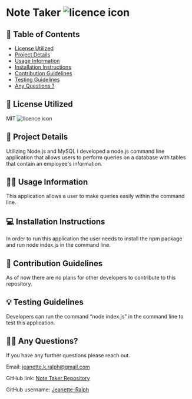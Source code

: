 # Note Taker ![licence icon](https://img.shields.io/badge/License-MIT-lavender.svg)

## 📝 Table of Contents
* [License Utilized](#license-utilized)
* [Project Details](#project-details)
* [Usage Information](#usage-information)
* [Installation Instructions](#installation-instructions)
* [Contribution Guidelines](#contribution-guidelines)
* [Testing Guidelines](#testing-guidelines)
* [Any Questions ?](#any-questions)

## 🔑 License Utilized
MIT ![licence icon](https://img.shields.io/badge/License-MIT-lavender.svg)

## 🚀 Project Details
Utilizing Node.js and MySQL I developed a node.js command line application  that allows users to perform queries on a database with tables that contain an employee's information. 

## 👩‍💻 Usage Information
This application allows a user to make queries easily within the command line.

## 💻 Installation Instructions
In order to run this application the user needs to install the npm package and run node index.js in the command line.

## 🤝 Contribution Guidelines
As of now there are no plans for other developers to contribute to this repository.

## 💡 Testing Guidelines
Developers can run the command “node index.js” in the command line to test this application. 

## 🙋‍♀️ Any Questions?

If you have any further questions please reach out.

Email: jeanette.k.ralph@gmail.com 

GitHub link: [Note Taker Repository](https://github.com/Jeanette-Ralph/Employee-Tracker)

GitHub username: [Jeanette-Ralph ](https://github.com/Jeanette-Ralph)